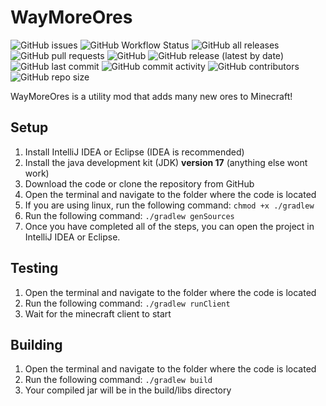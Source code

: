 # WayMoreOres

![GitHub issues](https://img.shields.io/github/issues/basiccorruption/waymoreores)
![GitHub Workflow Status](https://img.shields.io/github/workflow/status/basiccorruption/waymoreores/build)
![GitHub all releases](https://img.shields.io/github/downloads/basiccorruption/waymoreores/total)
![GitHub pull requests](https://img.shields.io/github/issues-pr/basiccorruption/waymoreores)
![GitHub](https://img.shields.io/github/license/basiccorruption/waymoreores)
![GitHub release (latest by date)](https://img.shields.io/github/v/release/basiccorruption/waymoreores)
![GitHub last commit](https://img.shields.io/github/last-commit/basiccorruption/waymoreores)
![GitHub commit activity](https://img.shields.io/github/commit-activity/w/basiccorruption/waymoreores)
![GitHub contributors](https://img.shields.io/github/contributors/basiccorruption/waymoreores)
![GitHub repo size](https://img.shields.io/github/repo-size/basiccorruption/waymoreores)

WayMoreOres is a utility mod that adds many new ores to Minecraft!

## Setup

1. Install IntelliJ IDEA or Eclipse (IDEA is recommended)
2. Install the java development kit (JDK) **version 17** (anything else wont work)
3. Download the code or clone the repository from GitHub
4. Open the terminal and navigate to the folder where the code is located
5. If you are using linux, run the following command: `chmod +x ./gradlew`
6. Run the following command: `./gradlew genSources`
7. Once you have completed all of the steps, you can open the project in IntelliJ IDEA or Eclipse.

## Testing

1. Open the terminal and navigate to the folder where the code is located
2. Run the following command: `./gradlew runClient`
3. Wait for the minecraft client to start

## Building

1. Open the terminal and navigate to the folder where the code is located
2. Run the following command: `./gradlew build`
3. Your compiled jar will be in the build/libs directory
